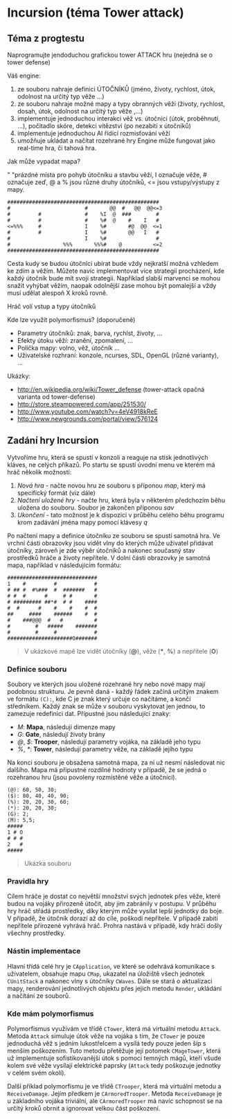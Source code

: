 # Incursion (téma Tower attack)

## Téma z progtestu
Naprogramujte jendoduchou grafickou tower ATTACK hru (nejedná se o tower defense)

Váš engine:

1. ze souboru nahraje definici ÚTOČNÍKŮ (jméno, životy, rychlost, útok, odolnost na určitý typ věže ...)
2. ze souboru nahraje možné mapy a typy obranných věží (životy, rychlost, dosah, útok, odolnost na určitý typ věže ,...)
3. implementuje jednoduchou interakci věž vs. útočníci (útok, proběhnutí, ...), počitadlo skóre, detekci vítězství (po nezabití x útočníků)
4. implementuje jednoduchou AI řídící rozmisťování věží
5. umožňuje ukládat a načítat rozehrané hry
Engine může fungovat jako real-time hra, či tahová hra.

Jak může vypadat mapa?

" "prázdné místa pro pohyb útočníku a stavbu věží, I označuje věže, # označuje zeď, @ a % jsou různé druhy útočníků, <= jsou vstupy/výstupy z mapy.

 ```
#################################################
#                        #       @@  #   @@  @@<=3
#         #              #    %I  @  ###        #
#         #              #    %#  @    #    I   #
<=%%%     #              I    %#       #@  @@  <=1
#         #              I    %#       @@   I   #
#                        I    %#                #
#                 %%%       %%%#    @          <=2
#################################################    
```
Cesta kudy se budou útočníci ubírat bude vždy nejkratší možná vzhledem ke zdím a věžím. Můžete navíc implementovat více strategií procházení, kde každý útočník bude mít svoji strategii. Například slabší marvenci se mohou snažit vyhýbat věžím, naopak odolnější zase mohou být pomalejší a vždy musí udělat alespoň X kroků rovně.

Hráč volí vstup a typy útočníků

Kde lze využít polymorfismus? (doporučené)
- Parametry útočníků: znak, barva, rychlst, životy, ...
- Efekty útoku věží: zranění, zpomalení, ...
- Políčka mapy: volno, věž, útočník ...
- Uživatelské rozhraní: konzole, ncurses, SDL, OpenGL (různé varianty), ...

Ukázky:
- http://en.wikipedia.org/wiki/Tower_defense (tower-attack opačná varianta od tower-defense)
- http://store.steampowered.com/app/251530/
- http://www.youtube.com/watch?v=4eV4918kReE
- http://www.newgrounds.com/portal/view/576124

## Zadání hry Incursion
Vytvoříme hru, která se spustí v konzoli a reaguje na stisk jednotlivých kláves, ne celých příkazů. Po startu se spustí úvodní menu ve kterém má hráč několik možností:
1. *Nová hra* - načte novou hru ze souboru s příponou _map_, který má specifický formát (viz dále)
2. *Načtení uložené hry* - načte hru, která byla v některém předchozím běhu uložena do souboru. Soubor je zakončen příponou _sav_
3. *Ukončení* - tato možnost je k dispozici v průběhu celého běhu programu krom zadávání jména mapy pomocí klávesy _q_

Po načtení mapy a definice útočníku ze souboru se spustí samotná hra. Ve vrchní části obrazovky jsou vidět vlny do kterých může uživatel přidávat útočníky, zároveň je zde výběr útočníků a nakonec současný stav prostředků hráče a životy nepřítele. V dolní části obrazovky je samotná mapa, například v následujícím formátu:
```
#############################
1    #         #            #
# ## #  #%###  #  #######   #
# #  #      #     # #       #
# ######### ##*#  # #    ####
#  #      #    #    #    #  #
##     ####    ######    #  #
#    ###@@@  #   #          #
#        #   #####    #######
#        #     #            #
#####################O#######
```
> V ukázkové mapě lze vidět útočníky (__@__), věže (__\*__, __%__) a nepřítele (__O__)

### Definice souboru
Soubory ve kterých jsou uložené rozehrané hry nebo nové mapy mají podobnou strukturu. Je pevně daná - každý řádek začíná určitým znakem ve formátu `(C):`, kde C je znak který určuje co načítáme, a končí středníkem. Každý znak se může v souboru vyskytovat jen jednou, to zamezuje redefinici dat. Přípustné jsou následující znaky:
- _M_: __Mapa__, následují dimenze mapy
- _G_: __Gate__, následují životy brány
- _@_, _$_: __Trooper__, následují parametry vojáka, na základě jeho typu
- _%_, _*_: __Tower__, následují parametry věže, na základě jejího typu

Na konci souboru je obsažena samotná mapa, za ní už nesmí následovat nic dalšího. Mapa má přípustné rozdílné hodnoty v případě, že se jedná o rozehranou hru (jsou povoleny rozmístěné věže a útočníci).
```
(@): 60, 50, 30;
($): 80, 40, 40, 90;
(%): 20, 20, 30, 60;
(*): 20, 20, 30;
(G): 2;
(M): 5,5;
#####
1 # O
# # #
2   #
#####
```
> Ukázka souboru
### Pravidla hry
Cílem hráče je dostat co největší množství svých jednotek přes věže, které budou na vojáky přirozeně útočit, aby jim zabránily v postupu. V průběhu hry hráč střádá prostředky, díky kterým může vysílat lepší jednotky do boje. V případě, že útočník dorazí až do cíle, poškodí nepřítele. V případě zabití nepřítele přirozené vyhrává hráč. Prohra nastává v případě, kdy hráči došly všechny prostředky.

### Nástin implementace
Hlavní třídá celé hry je `CApplication`, ve které se odehrává komunikace s uživatelem, obsahuje mapu `CMap`, ukazatel na úložiště všech jednotek `CUnitStack` a nakonec vlny s útočníky `CWaves`. Dále se stará o aktualizaci mapy, renderování jednotlivých objektu přes jejich metodu `Render`, ukládání a načítání ze souborů.

### Kde mám polymorfismus
Polymorfismus využívám ve třídě `CTower`, která má virtuální metodu `Attack`. Metoda `Attack` simuluje útok věže na vojáka s tím, že `CTower` je pouze jednoduchá věž s jedním lukostřelcem a vysílá tedy pouze jeden šíp s menším poškozením. Tuto metodu přetěžuje její potomek `CMageTower`, která už implementuje sofistikovanější útok s pomocí temných mágů, kteří všude kolem své věže vysílají elektrické paprsky (`Attack` tedy poškozuje jednotky v celém svém okolí).

Další příklad polymorfismu je ve třídě `CTrooper`, která má virtuální metodu a `ReceiveDamage`. Jejím předkem je `CArmoredTrooper`. Metoda `ReceiveDamage` je u základního vojáka triviální, ale `CArmoredTrooper` má navíc schopnost se na určitý kroků obrnit a ignorovat velkou část poškození.
